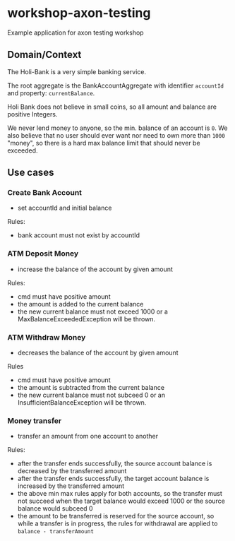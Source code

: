 # workshop-axon-testing

Example application for axon testing workshop

## Domain/Context

The Holi-Bank is a very simple banking service.

The root aggregate is the BankAccountAggregate with identifier `accountId` and property: `currentBalance`.

Holi Bank does not believe in small coins, so all amount and balance are positive Integers.

We never lend money to anyone, so the min. balance of an account is `0`.
We also believe that no user should ever want nor need to own more than `1000` "money", so there is a hard max balance limit that should never be exceeded.

## Use cases

### Create Bank Account

* set accountId and initial balance

Rules:

* bank account must not exist by accountId

### ATM Deposit Money

* increase the balance of the account by given amount

Rules:

* cmd must have positive amount 
* the amount is added to the current balance
* the new current balance must not exceed 1000 or a MaxBalanceExceededException will be thrown.

### ATM Withdraw Money

* decreases the balance of the account by given amount

Rules

* cmd must have positive amount
* the amount is subtracted from the current balance
* the new current balance must not subceed 0 or an InsufficientBalanceException will be thrown.

### Money transfer

* transfer an amount from one account to another

Rules:

* after the transfer ends successfully, the source account balance is decreased by the transferred amount
* after the transfer ends successfully, the target account balance is increased by the transferred amount
* the above min max rules apply for both accounts, so the transfer must not succeed when the target balance would exceed 1000 or the source balance would subceed 0
* the amount to be transferred is reserved for the source account, so while a transfer is in progress, the rules for withdrawal are applied to `balance - transferAmount`
